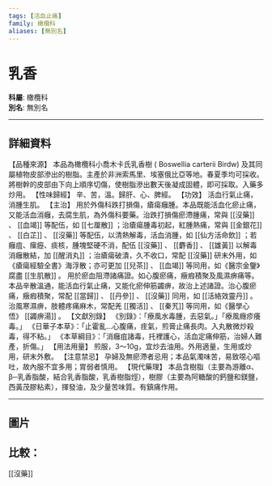 ```yaml
---
tags: [活血止痛]
family: 橄欖科
aliases: [無別名]
---
```


# 乳香

**科屬**: 橄欖科  
**別名**: 無別名  

---

## 詳細資料
【品種來源】
本品為橄欖科小喬木卡氏乳香樹 (
Boswellia carterii
Birdw) 及其同屬植物皮部滲出的樹脂。主產於非洲索馬里、埃塞俄比亞等地。春夏季均可採收。將樹幹的皮部由下向上順序切傷，使樹脂滲出數天後凝成固體，即可採取。入藥多炒用。
【性味歸經】
辛、苦，溫。歸肝、心、脾經。
【功效】
活血行氣止痛，消腫生肌。
【主治】
用於外傷科跌打損傷，瘡瘍癰腫。本品既能活血化瘀止痛，又能活血消癰，去腐生肌，為外傷科要藥。治跌打損傷瘀滯腫痛，常與 [[沒藥]] 、 [[血竭]] 等配伍，如 [[七厘散]] ；治瘡瘍腫毒初起，紅腫熱痛，常與 [[金銀花]] 、 [[白芷]] 、 [[沒藥]] 等配伍，以清熱解毒，活血消腫，如 [[仙方活命飲]] ；若癰疽、瘰癧、痰核，腫塊堅硬不消，配伍 [[沒藥]] 、 [[麝香]] 、 [[雄黃]] 以解毒消癰散結，加 [[醒消丸]] ；治瘡瘍破潰，久不收口，常配 [[沒藥]] 研末外用，如《瘡瘍經驗全書》海浮散；亦可更加 [[兒茶]] 、 [[血竭]] 等同用，如《醫宗金鑒》腐盡 [[生肌散]] 。
用於瘀血阻滯諸痛證。如心腹瘀痛，癥瘕積聚及風濕痹痛等。本品辛散溫通，能活血行氣止痛，又能化瘀伸筋蠲痹，故治上述諸證。治心腹瘀痛，癥瘕積聚，常配 [[當歸]] 、 [[丹參]] 、 [[沒藥]] 同用，如 [[活絡效靈丹]] 。治風寒濕痹，肢體疼痛麻木，常配羌 [[獨活]] 、 [[秦艽]] 等同用，如《醫學心悟》 [[蠲痹湯]] 。
【文獻別錄】
《別錄》：「療風水毒腫，去惡氣。」「療風癮疹癢毒。」
《日華子本草》：「止霍亂…心腹痛，疰氣，煎膏止痛長肉。入丸散微炒殺毒，得不粘。」
《本草綱目》：「消癰疽諸毒，托裡護心，活血定痛伸筋，治婦人難產，折傷。」
【用法用量】
煎服，3～10g，宜炒去油用。外用適量，生用或炒用，研末外敷。
【注意禁忌】
孕婦及無瘀滯者忌用；本品氣濁味苦，易致噁心嘔吐，故內服不宜多用；胃弱者慎用。
【現代藥理】
本品含樹脂（主要為游離α、β─乳香脂酸，結合乳香脂酸，乳香樹脂烴），樹膠（主要為阿糖酸的鈣鹽和鎂鹽，西黃茂膠粘素），揮發油，及少量苦味質。有鎮痛作用。

---

## 圖片
## 比較：
[[沒藥]]
